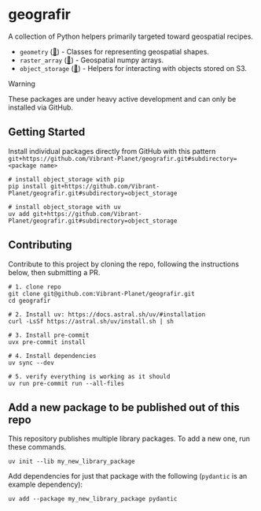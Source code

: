 # geografir
A collection of Python helpers primarily targeted toward geospatial recipes.

- `geometry` ([🔗](https://github.com/Vibrant-Planet/geografir/tree/main/geometry)) - Classes for representing geospatial shapes.
- `raster_array` ([🔗](https://github.com/Vibrant-Planet/geografir/tree/main/raster_array)) - Geospatial numpy arrays.
- `object_storage` ([🔗](https://github.com/Vibrant-Planet/geografir/tree/main/object_storageg)) - Helpers for interacting with objects stored on S3.

> [!WARNING]
> These packages are under heavy active development and can only be installed via GitHub.

## Getting Started

Install individual packages directly from GitHub with this pattern `git+https://github.com/Vibrant-Planet/geografir.git#subdirectory=<package name>`

```shell
# install object_storage with pip
pip install git+https://github.com/Vibrant-Planet/geografir.git#subdirectory=object_storage

# install object_storage with uv
uv add git+https://github.com/Vibrant-Planet/geografir.git#subdirectory=object_storage
```

## Contributing

Contribute to this project by cloning the repo, following the instructions below, then submitting a PR.

```shell
# 1. clone repo
git clone git@github.com:Vibrant-Planet/geografir.git
cd geografir

# 2. Install uv: https://docs.astral.sh/uv/#installation
curl -LsSf https://astral.sh/uv/install.sh | sh

# 3. Install pre-commit
uvx pre-commit install

# 4. Install dependencies
uv sync --dev

# 5. verify everything is working as it should
uv run pre-commit run --all-files
```

## Add a new package to be published out of this repo

This repository publishes multiple library packages. To add a new one, run these commands.

```shell
uv init --lib my_new_library_package
```

Add dependencies for just that package with the following (`pydantic` is an example dependency):
```shell
uv add --package my_new_library_package pydantic
```
